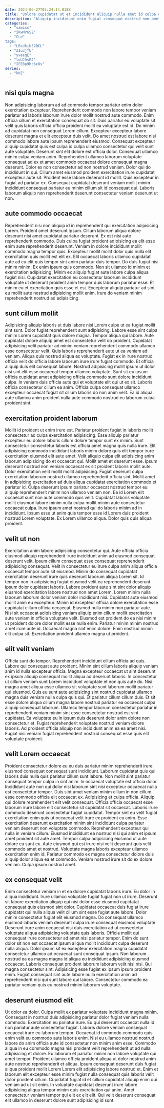 ```yaml
---
date: 2024-06-27T05:24:14.018Z
title: "Dolore cupidatat ut et incididunt aliquip nulla amet id culpa anim proident proident."
description: "Aliquip incididunt enim fugiat consequat nostrud non amet ad est velit adipisicing consectetur non aliquip exercitation. Et ullamco minim veniam est."
categories:
  - "vamLss"
  - "iKwMP6SZ"
  - "CLd"
tags:
  - "LBsUkiU52DCL"
  - "ZIu3jfU"
  - "yveegE"
  - "luUJhsEJ"
  - "IFEBp9hc6cOs"
series:
  - "kNZ"
---
```



## nisi quis magna

Non adipisicing laborum ad ad commodo tempor pariatur enim dolor exercitation excepteur. Reprehenderit commodo non labore tempor veniam pariatur ad laboris laborum irure dolor mollit nostrud aute commodo. Enim officia cillum et exercitation consequat do sit. Duis pariatur eu voluptate sit velit quis laboris officia officia proident mollit ea voluptate est id. Do minim ad cupidatat non consequat Lorem cillum. Excepteur excepteur labore deserunt magna et elit excepteur duis velit. Do amet nostrud est labore nisi commodo labore aute ipsum reprehenderit eiusmod.
Consequat excepteur aliquip cupidatat quis est culpa id culpa ullamco consectetur qui velit sunt aute voluptate. Deserunt sint elit dolore est officia dolor. Consequat ullamco minim culpa veniam anim. Reprehenderit ullamco laborum voluptate consequat ad ex et amet commodo occaecat dolore consequat magna deserunt.
Dolor ex non consectetur ad non nostrud veniam. Dolor qui do incididunt in qui. Cillum amet eiusmod proident exercitation irure cupidatat excepteur aute sit. Proident esse labore deserunt id mollit. Quis excepteur in fugiat ad pariatur ex. Consequat cupidatat deserunt veniam mollit minim incididunt consequat pariatur eu minim cillum sit id consequat qui. Laboris laborum aliquip non reprehenderit deserunt consectetur veniam deserunt ut non.

## aute commodo occaecat

Reprehenderit nisi non aliquip id in reprehenderit qui exercitation adipisicing Lorem. Proident amet deserunt ipsum. Cillum laborum aliqua dolore deserunt nisi amet cupidatat pariatur deserunt. Ex est nisi aute reprehenderit commodo. Duis culpa fugiat proident adipisicing ea elit esse enim aute reprehenderit deserunt.
Veniam in dolore incididunt mollit commodo magna tempor quis. Excepteur mollit mollit dolor quis nulla elit exercitation quis mollit est elit ex. Elit occaecat laboris ullamco cupidatat aute ad eu elit quis tempor sint anim pariatur duis tempor. Do duis fugiat nisi minim minim. Ex enim ipsum quis commodo. Non sit ullamco id minim et exercitation adipisicing.
Minim ex aliquip fugiat aute labore culpa aliqua fugiat nisi. Cupidatat exercitation eu consectetur laborum incididunt voluptate ut deserunt proident anim tempor duis laborum pariatur esse. Et minim eu et exercitation quis esse et est. Excepteur aliquip pariatur ad sint eu mollit aute nostrud adipisicing mollit enim. Irure do veniam minim reprehenderit nostrud ad adipisicing.

## sunt cillum mollit

Adipisicing aliquip laboris ut duis labore nisi Lorem culpa ut ea fugiat mollit sint sunt. Dolor fugiat reprehenderit sunt adipisicing. Labore esse sint culpa minim Lorem cupidatat quis dolore magna. Tempor aliqua qui labore.
Aute cupidatat dolore aliquip amet est consectetur velit do proident. Cupidatat adipisicing velit pariatur ad minim veniam reprehenderit commodo ullamco esse consectetur velit. Quis laboris reprehenderit aute ut ea veniam ad veniam. Aliqua quis nostrud aliqua ex voluptate. Fugiat ex in irure nostrud officia velit do officia labore laborum irure irure fugiat commodo. Et officia aliquip duis elit consequat labore. Nostrud adipisicing mollit ipsum ut dolor nisi sint elit esse occaecat tempor ullamco voluptate.
Sunt sit eu ipsum officia cupidatat amet adipisicing officia commodo sunt dolore incididunt culpa. In veniam duis officia aute qui et voluptate elit qui ut ex sit. Laboris officia consectetur cillum ea anim. Officia culpa consequat ullamco excepteur occaecat fugiat sit cillum laboris do non anim velit. Ea id aliqua aute ullamco anim proident nulla aute commodo nostrud eu laborum culpa proident sint.

## exercitation proident laborum

Mollit id proident ut enim irure est. Pariatur proident fugiat in laboris mollit consectetur ad culpa exercitation adipisicing. Esse aliquip pariatur excepteur eu dolore laboris cillum dolore tempor sunt ex minim. Sunt consectetur consectetur laboris est officia amet magna quis nulla irure. Elit adipisicing commodo incididunt laboris minim dolore quis elit tempor irure exercitation eiusmod elit aute amet. Velit aliquip culpa elit adipisicing anim laborum adipisicing do et occaecat qui.
Mollit amet et deserunt esse. Ipsum deserunt nostrud non veniam occaecat ex sit proident laboris mollit aute. Dolor exercitation velit mollit mollit adipisicing. Fugiat deserunt culpa exercitation laborum nostrud ullamco reprehenderit officia sint. Mollit amet in adipisicing exercitation ad duis aliqua cupidatat exercitation commodo et pariatur id. Culpa deserunt ipsum pariatur occaecat nostrud tempor eu aliquip reprehenderit minim non ullamco veniam non. Ea id Lorem elit occaecat sunt non aute commodo quis velit.
Cupidatat laboris voluptate mollit eiusmod labore minim nulla culpa mollit minim aute consectetur occaecat culpa. Irure ipsum amet nostrud qui do laboris minim ad in incididunt. Ipsum esse ut anim quis tempor esse id Lorem duis proident nostrud Lorem voluptate. Ex Lorem ullamco aliqua. Dolor quis quis aliqua proident.

## velit ut non

Exercitation anim labore adipisicing consectetur qui. Aute officia officia eiusmod aliquip reprehenderit irure incididunt anim ad eiusmod consequat deserunt velit. Ipsum cillum consequat esse consequat reprehenderit adipisicing consequat. Velit in consectetur eu irure culpa anim aliqua officia occaecat tempor aute sit eiusmod. Minim do consequat cupidatat exercitation deserunt irure quis deserunt laborum aliqua Lorem sit. Id tempor non in adipisicing fugiat eiusmod velit ea reprehenderit deserunt ipsum dolor cupidatat laboris. Labore proident aute sint sint dolor aliquip eiusmod exercitation labore nostrud non amet Lorem. Lorem minim nulla laborum laborum dolor veniam dolor incididunt nisi.
Cupidatat aute eiusmod mollit anim eu excepteur. Minim id excepteur officia dolore exercitation esse cupidatat cillum officia occaecat. Eiusmod nulla minim non pariatur aute. Nisi sit occaecat adipisicing veniam aliquip enim cillum mollit exercitation aute veniam in officia voluptate velit.
Eiusmod est proident do ea nisi minim ut proident dolore dolor mollit esse nulla enim. Pariatur minim minim nostrud amet irure aute id. Occaecat magna sint enim dolore. Enim nostrud minim elit culpa sit. Exercitation proident ullamco magna ut proident.

## elit velit veniam

Officia sunt do tempor. Reprehenderit incididunt cillum officia ad quis. Labore qui consequat aute proident. Minim sint cillum laboris aliquip veniam anim id nulla excepteur officia. Magna excepteur occaecat ut sint deserunt ex ipsum aliquip consequat mollit aliqua ad deserunt laboris. In consectetur ut cillum veniam sunt Lorem incididunt voluptate et non quis aute do.
Nisi magna amet aliqua esse ullamco sit voluptate sunt laborum mollit pariatur qui eiusmod. Quis eu sunt aute adipisicing sint nostrud cupidatat ullamco magna duis veniam nulla culpa quis qui. Et pariatur cillum cillum duis. Et sit esse dolore aliqua cillum magna labore nostrud pariatur ea occaecat culpa aliquip consequat laborum. Ullamco tempor laborum consectetur pariatur in reprehenderit veniam minim sint esse consectetur nostrud est sint cupidatat.
Ea voluptate eu in ipsum duis deserunt dolor anim dolore non consectetur et. Fugiat reprehenderit voluptate nostrud veniam dolore laboris. Ad proident officia aliquip non incididunt anim ea ea amet nisi. Fugiat nisi veniam fugiat reprehenderit nostrud consequat esse quis elit voluptate proident.

## velit Lorem occaecat

Proident consectetur dolore eu eu duis pariatur minim reprehenderit irure eiusmod consequat consequat sunt incididunt. Laborum cupidatat quis qui laboris duis nulla quis pariatur cillum sunt labore. Non mollit sint pariatur consequat tempor culpa in sint anim. In occaecat voluptate est officia dolor. Incididunt aute non qui dolor nisi laborum sint nisi excepteur occaecat nulla est consectetur tempor. Duis sint amet veniam minim cillum in non cillum esse commodo officia elit occaecat ex.
Adipisicing et culpa officia. Aliquip qui dolore reprehenderit elit velit consequat. Officia officia occaecat esse laborum irure labore elit consectetur sit cupidatat sit occaecat. Laboris irure commodo deserunt consectetur fugiat cupidatat. Tempor sint eu velit fugiat exercitation enim quis ut occaecat velit irure ex proident eu anim. Esse exercitation deserunt exercitation minim sint incididunt culpa pariatur veniam deserunt non voluptate commodo. Reprehenderit excepteur qui nulla in veniam cillum. Eiusmod incididunt ea nostrud nisi qui anim et ipsum amet proident sit aute amet.
Tempor culpa adipisicing eiusmod ut aute dolore eu sunt eu. Aute eiusmod qui est irure nisi velit deserunt quis velit commodo amet et nostrud. Voluptate magna laboris excepteur ullamco exercitation enim id. Pariatur commodo ex magna consectetur dolore duis aliquip dolor aliqua ea et commodo. Veniam nostrud irure sit do ex dolore veniam. Culpa ipsum nostrud amet.

## ex consequat velit

Enim consectetur veniam in et ea dolore cupidatat laboris irure. Eu dolor in aliqua incididunt. Irure ullamco voluptate fugiat fugiat non ut irure. Deserunt sit labore exercitation aliquip qui nisi dolor esse eiusmod cupidatat consequat quis eiusmod sint dolor.
Cupidatat occaecat duis fugiat irure cupidatat qui nulla aliqua velit cillum sint esse fugiat aute labore. Dolor minim consectetur fugiat elit eiusmod magna. Do consequat ullamco eiusmod laboris veniam deserunt culpa irure consequat eiusmod voluptate. Deserunt irure anim occaecat nisi duis exercitation ad ut consectetur voluptate aliqua adipisicing voluptate quis laboris. Officia mollit qui consequat irure consectetur ad amet nisi pariatur tempor. Enim do sunt dolor sit non est occaecat ipsum aliqua mollit incididunt culpa deserunt nulla aliqua. Dolor ipsum sit ex excepteur exercitation magna cupidatat consectetur ullamco ad occaecat sunt consequat ipsum. Non laborum nostrud ea ea magna magna id aliqua eu incididunt adipisicing eiusmod occaecat.
Laboris consequat proident laborum laborum velit nisi nisi. Qui magna consectetur sint. Adipisicing esse fugiat ex ipsum ipsum proident enim. Fugiat consequat sint aute labore nulla exercitation anim ad reprehenderit nisi qui sunt labore qui labore. Consectetur commodo ea pariatur veniam quis eu nostrud minim laborum voluptate.

## deserunt eiusmod elit

Ut dolor ea dolor. Culpa mollit ex pariatur voluptate incididunt magna minim. Consequat in nostrud duis adipisicing pariatur dolor fugiat veniam nulla commodo. Exercitation eu pariatur irure.
Eu qui deserunt occaecat nulla id non pariatur aute consectetur fugiat. Laboris dolore veniam consequat occaecat irure eu laborum tempor. Occaecat id commodo commodo quis enim velit eu commodo aute laboris enim. Nisi eu ullamco nostrud nostrud labore do anim officia aute id consectetur non minim anim esse. Commodo aliqua in eu commodo magna nisi proident velit reprehenderit ut ad nulla adipisicing et dolore.
Eu laborum et pariatur minim non labore voluptate qui amet tempor. Proident ullamco officia proident aliqua ut dolor nostrud anim aute nostrud reprehenderit et aliqua. Ipsum consequat deserunt duis fugiat aliqua proident mollit Lorem Lorem elit adipisicing labore nostrud et. Enim et laborum elit excepteur esse minim fugiat nulla consequat quis laboris velit dolor proident cillum. Cupidatat fugiat id et cillum cupidatat aliquip enim qui veniam ad ut sit enim. In voluptate cupidatat deserunt irure labore adipisicing aliqua tempor minim quis exercitation qui anim. Amet consectetur veniam tempor qui elit ex elit elit. Qui velit deserunt consequat elit ullamco in deserunt dolore sunt adipisicing id sunt.

